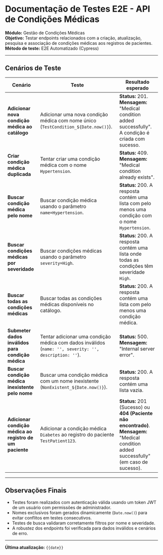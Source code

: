 # **Documentação de Testes E2E - API de Condições Médicas**

**Módulo:** Gestão de Condições Médicas  
**Objetivo:** Testar endpoints relacionados com a criação, atualização, pesquisa e associação de condições médicas aos registros de pacientes.  
**Método de teste:** E2E Automatizado (Cypress)  

---

## **Cenários de Teste**

| **Cenário** | **Teste** | **Resultado esperado** |
|------------|-----------|------------------------|
| **Adicionar nova condição médica ao catálogo** | Adicionar uma nova condição médica com nome único (`TestCondition_${Date.now()}`). | **Status:** 201. **Mensagem:** "Medical condition added successfully". A condição é criada com sucesso. |
| **Criar condição médica duplicada** | Tentar criar uma condição médica com o nome `Hypertension`. | **Status:** 409. **Mensagem:** "Medical condition already exists". |
| **Buscar condição médica pelo nome** | Buscar condição médica usando o parâmetro `name=Hypertension`. | **Status:** 200. A resposta contém uma lista com pelo menos uma condição com o nome `Hypertension`. |
| **Buscar condições médicas por severidade** | Buscar condições médicas usando o parâmetro `severity=High`. | **Status:** 200. A resposta contém uma lista onde todas as condições têm severidade `High`. |
| **Buscar todas as condições médicas** | Buscar todas as condições médicas disponíveis no catálogo. | **Status:** 200. A resposta contém uma lista com pelo menos uma condição médica. |
| **Submeter dados inválidos para condição médica** | Tentar adicionar uma condição médica com dados inválidos (`name: '', severity: '', description: ''`). | **Status:** 500. **Mensagem:** "Internal server error". |
| **Buscar condição médica inexistente pelo nome** | Buscar uma condição médica com um nome inexistente (`NonExistent_${Date.now()}`). | **Status:** 200. A resposta contém uma lista vazia. |
| **Adicionar condição médica ao registro de um paciente** | Adicionar a condição médica `Diabetes` ao registro do paciente `TestPatient123`. | **Status:** 201 (Sucesso) ou **404 (Paciente não encontrado)**. **Mensagem:** "Medical condition added successfully" (em caso de sucesso). |

---

## **Observações Finais**
- Testes foram realizados com autenticação válida usando um token JWT de um usuário com permissões de administrador.
- Nomes exclusivos foram gerados dinamicamente (`Date.now()`) para evitar conflitos em testes consecutivos.
- Testes de busca validaram corretamente filtros por nome e severidade.
- A robustez dos endpoints foi verificada para dados inválidos e cenários de erro.

---

**Última atualização:** `{{date}}`
